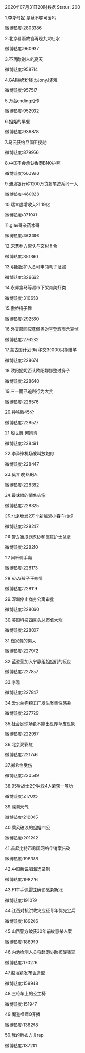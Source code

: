 2020年07月31日20时数据
Status: 200

1.李斯丹妮 是我不够可爱吗

微博热度:2803386

2.北京暴雨故宫再现九龙吐水

微博热度:960937

3.不再酸别人的夏天

微博热度:958714

4.GAI赚奶粉钱比JonyJ还难

微博热度:957517

5.万茜ending动作

微博热度:952932

6.姐姐的早餐

微博热度:936878

7.马云获约旦国王授勋

微博热度:879956

8.中国不会承认香港BNO护照

微博热度:683998

9.浦发银行称1200万贷款笔迹系同一人

微博热度:480923

10.瑞幸虚增收入21.19亿

微博热度:371931

11.giao哥亲药水哥

微博热度:362366

12.宋慧乔方否认与玄彬复合

微博热度:351360

13.明起医护人员可申领电子证照

微博热度:326662

14.永辉盒马等超市下架南美虾类

微博热度:310658

15.傲娇椅子舞

微博热度:292560

16.外交部回应蓬佩奥对李登辉表示哀悼

微博热度:276282

17.蒙古国计划9月移交30000只捐赠羊

微博热度:228674

18.欧阳妮妮否认欧阳娜娜整过鼻子

微博热度:228640

19.三十而已追剧行为大赏

微博热度:228576

20.孙铭徽45分

微博热度:228527

21.殷世航 何婧婧

微博热度:228491

22.李泽锋机场被叫放炮的

微博热度:228447

23.莫言 晚熟的人

微博热度:228382

24.最辣眼的情侣头像

微博热度:228325

25.北京增发2万个新能源小客车指标

微博热度:228247

26.警方通报武汉协和医院护士坠楼

微博热度:228210

27.吴昕侧手翻

微博热度:228173

28.VaVa孩子王恋情

微博热度:228119

29.深圳停止商务公寓审批

微博热度:228060

30.美国科技四巨头总市值大涨

微博热度:228007

31.做家务的男人

微博热度:227972

32.蓝盈莹加入宁静组姐姐们的反应

微博热度:227857

33.李现

微博热度:227847

34.爱尔兰狗粮工厂发生聚集性感染

微博热度:227729

35.社会足球场绝不能出现养草皮现象

微博热度:222987

36.北京双彩虹

微博热度:221746

37.郑希怡受伤

微博热度:220589

38.95后战士2分钟救4人荣获一等功

微博热度:217095

39.深圳天气

微博热度:212085

40.乘风破浪的姐姐四公

微博热度:201202

41.首起比特币跨国网络传销案告破

微博热度:198388

42.中国新说唱海选录制

微博热度:198276

43.F1车手佩雷兹确诊感染新冠

微博热度:191079

44.江西对抗洪救灾应征青年优先定兵

微博热度:189206

45.山西警方破获30年前故意杀人案

微博热度:188999

46.内地检测人员将赴港协助核酸筛查

微博热度:170276

47.赵丽颖发布会造型

微博热度:159948

48.三轮车上的公主椅

微博热度:151947

49.魔道祖师Q开播

微博热度:138298

50.我的新衣方言rap

微博热度:137281


